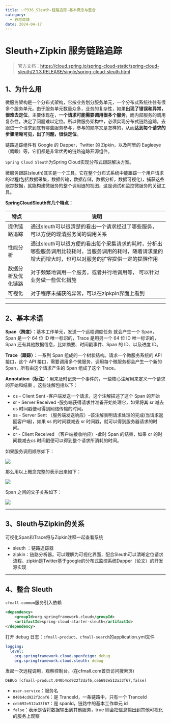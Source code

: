 ```yaml
---
title: ✅P336_Sleuth-链路追踪-基本概念与整合
category:
  - 谷粒商城
date: 2024-04-17
---
```


<!-- more -->

# Sleuth+Zipkin 服务链路追踪

> 官方文档：https://cloud.spring.io/spring-cloud-static/spring-cloud-sleuth/2.1.3.RELEASE/single/spring-cloud-sleuth.html

## 1、为什么用

微服务架构是一个分布式架构，它按业务划分服务单元，一个分布式系统往往有很多个服务单元。由于服务单元数量众多，业务的复杂性，如果**出现了错误和异常，很难去定位**。主要体现在，**一个请求可能需要调用很多个服务**，而内部服务的调用复杂性，决定了问题难以定位。所以微服务架构中，必须实现分布式链路追踪，去跟进一个请求到底有哪些服务参与，参与的顺序又是怎样的，从而**达到每个请求的步骤清晰可见，出了问题，很快定位**。

链路追踪组件有 Google 的 Dapper，Twitter 的 Zipkin，以及阿里的 Eagleeye （鹰眼）等，它们都是非常优秀的链路追踪开源组件。

`Spring Cloud Sleuth`为Spring Cloud实现分布式跟踪解决方案。

微服务跟踪(sleuth)其实是一个工具，它在整个分布式系统中能跟踪一个用户请求的过程(包括数据采集，数据传输，数据存储，数据分析，数据可视化)，捕获这些跟踪数据，就能构建微服务的整个调用链的视图，这是调试和监控微服务的关键工具。

**SpringCloudSleuth有几个特点：**

| 特点               | 说明                                                         |
| ------------------ | ------------------------------------------------------------ |
| 提供链路追踪       | 通过sleuth可以很清楚的看出一个请求经过了哪些服务， 可以方便的理清服务间的调用关系 |
| 性能分析           | 通过sleuth可以很方便的看出每个采集请求的耗时，分析出哪些服务调用比较耗时，当服务调用的耗时，随着请求量的增大而增大时，也可以对服务的扩容提供一定的提醒作用 |
| 数据分析及优化链路 | 对于频繁地调用一个服务，或者并行地调用等， 可以针对业务做一些优化措施 |
| 可视化             | 对于程序未捕获的异常，可以在zipkpin界面上看到                |

---

## 2、基本术语

**Span（跨度）**：基本工作单元，发送一个远程调度任务 就会产生一个 Span，Span 是一个 64 位 ID 唯一标识的，Trace 是用另一个 64 位 ID 唯一标识的，Span 还有其他数据信息，比如摘要、时间戳事件、Span 的 ID、以及进度 ID。

**Trace（跟踪）**：一系列 Span 组成的一个树状结构。请求一个微服务系统的 API 接口，这个 API 接口，需要调用多个微服务，调用每个微服务都会产生一个新的 Span，所有由这个请求产生的 Span 组成了这个 Trace。

**Annotation（标注）**：用来及时记录一个事件的，一些核心注解用来定义一个请求的开始和结束 。这些注解包括以下：

- cs - Client Sent -客户端发送一个请求，这个注解描述了这个 Span 的开始
- sr - Server Received -服务端获得请求并准备开始处理它，如果将其 sr 减去 cs 时间戳便可得到网络传输的时间。
- ss - Server Sent （服务端发送响应）–该注解表明请求处理的完成(当请求返回客户端)，如果 ss 的时间戳减去 sr 时间戳，就可以得到服务器请求的时间。
- cr - Client Received （客户端接收响应）-此时 Span 的结束，如果 cr 的时间戳减去cs 时间戳便可以得到整个请求所消耗的时间。

如果服务调用顺序如下：

![](https://studyimages.oss-cn-beijing.aliyuncs.com/img/NetWork/202403/6c9dd50d27b9a87f.png)

那么用以上概念完整的表示出来如下：

![](https://studyimages.oss-cn-beijing.aliyuncs.com/img/NetWork/202403/2ec95c0d9b1435f6.png)

Span 之间的父子关系如下：

![](https://studyimages.oss-cn-beijing.aliyuncs.com/img/NetWork/202403/e9fe21a5cdd94669.png)

---

## 3、Sleuth与Zipkin的关系

可视化Span和Trace将与Zipkin注释一起查看系统

- sleuth ：链路追踪器
- zipkin：链路分析器。可以理解为可视化界面，配合Sleuth可以清晰定位请求流程。zipkin是Twitter基于google的分布式监控系统Dapper（论文）的开发源实现

---

## 4、整合 Sleuth

`cfmall-common`服务引入依赖

```xml
<dependency>
	<groupId>org.springframework.cloud</groupId>
	<artifactId>spring-cloud-starter-sleuth</artifactId>
</dependency>
```

打开 debug 日志：`cfmall-product`、`cfmall-search`的application.yml文件

```yaml
logging:
  level:
    org.springframework.cloud.openfeign: debug
    org.springframework.cloud.sleuth: debug
```

发起一次远程调用，观察控制台。(在cfmall.com首页访问搜索页)

```
DEBUG [cfmall-product,040b4cd922f2daf6,ceb692e512a33f67,false]
```

- `user-service`：服务名
- `040b4cd922f2daf6`：是 TranceId，一条链路中，只有一个 TranceId
- `ceb692e512a33f67`：是 spanId，链路中的基本工作单元 id
- `false`：表示是否将数据输出到其他服务，true 则会把信息输出到其他可视化的服务上观察
